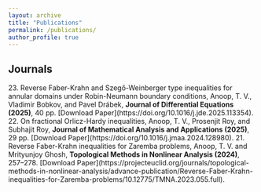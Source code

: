 ```yaml
---
layout: archive
title: "Publications"
permalink: /publications/
author_profile: true
---
```

<h2>Journals</h2>
23. Reverse Faber-Krahn and Szegő-Weinberger type inequalities for annular domains under Robin-Neumann boundary conditions, Anoop, T. V., Vladimir Bobkov, and Pavel Drábek, <b>Journal of Differential Equations (2025)</b>, 40 pp. 
[Download Paper](https://doi.org/10.1016/j.jde.2025.113354). 
22. On fractional Orlicz-Hardy inequalities, Anoop, T. V., Prosenjit Roy, and Subhajit Roy, <b> Journal of Mathematical Analysis and Applications (2025)</b>, 29 pp.
[Download Paper](https://doi.org/10.1016/j.jmaa.2024.128980).
21. Reverse Faber-Krahn inequalities for Zaremba problems, Anoop, T. V. and Mrityunjoy Ghosh, <b>Topological Methods in Nonlinear Analysis (2024)</b>, 257–278.
[Download Paper](https://projecteuclid.org/journals/topological-methods-in-nonlinear-analysis/advance-publication/Reverse-Faber-Krahn-inequalities-for-Zaremba-problems/10.12775/TMNA.2023.055.full).


     




